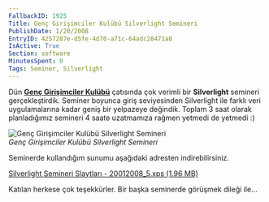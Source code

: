 ```yaml
---
FallbackID: 1925
Title: Genç Girişimciler Kulübü Silverlight Semineri
PublishDate: 1/20/2008
EntryID: 4257287e-d5fe-4d70-a71c-64adc28471a8
IsActive: True
Section: software
MinutesSpent: 0
Tags: Seminer, Silverlight
---
```

Dün **[Genç Girişimciler Kulübü](http://www.gencgirisimciler.org/)**
çatısında çok verimli bir **Silverlight** semineri gerçekleştirdik.
Seminer boyunca giriş seviyesinden Silverlight ile farklı veri
uygulamalarına kadar geniş bir yelpazeye değindik. Toplam 3 saat olarak
planladığımız semineri 4 saate uzatmamıza rağmen yetmedi de yetmedi :)

![Genç Girişimciler Kulübü Silverlight
Semineri](http://cdn.daron.yondem.com/assets/1925/20012008_4.jpg)\
*Genç Girişimciler Kulübü Silverlight Semineri*

Seminerde kullandığım sunumu aşağıdaki adresten indirebilirsiniz.

[Silverlight Semineri Slaytları - 20012008\_5.xps (1.96
MB)](http://cdn.daron.yondem.com/assets/1925/20012008_5.xps)

Katılan herkese çok teşekkürler. Bir başka seminerde görüşmek dileği
ile...


